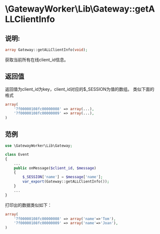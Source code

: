 # \GatewayWorker\Lib\Gateway::getALLClientInfo

## 说明:
```php
array Gateway::getALLClientInfo(void);
```

获取当前所有在线client_id信息。


## 返回值

返回值为client_id为key，client_id对应的$_SESSION为值的数组。
类似下面的格式
```php
array(
    '7f00000108fc00000008' => array(...),
    '7f00000108fc00000009' => array(...),
)
```

## 范例
```php
use \GatewayWorker\Lib\Gateway;

class Event
{
    ...
    public onMessage($client_id, $message)
    {
        $_SESSION['name'] = $message['name'];
        var_export(Gateway::getALLClientInfo());
    }
    ...
}
```


打印出的数据类似如下：
```php
array(
    '7f00000108fc00000008' => array('name'=>'Tom'),
    '7f00000108fc00000009' => array('name'=>'Joan'),
)
```
